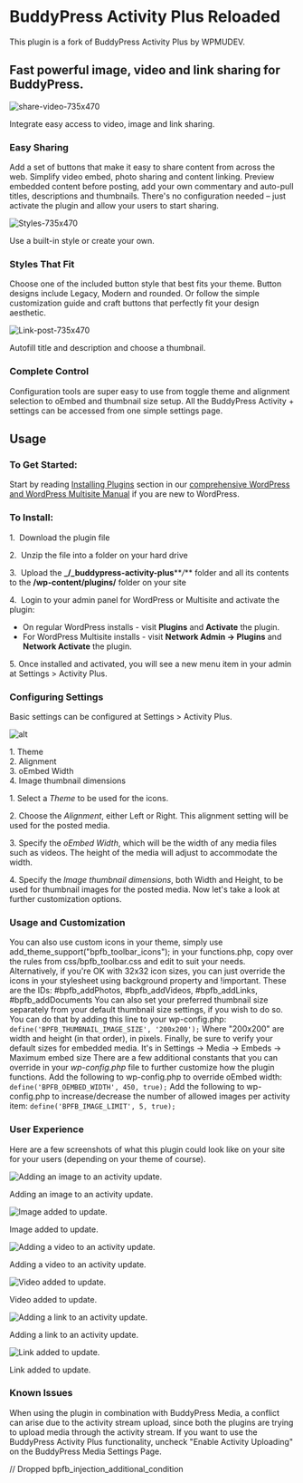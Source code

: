 # BuddyPress Activity Plus Reloaded

This plugin is a fork of BuddyPress Activity Plus by WPMUDEV.

## Fast powerful image, video and link sharing for BuddyPress.
 

![share-video-735x470](https://premium.wpmudev.org/wp-content/uploads/2011/05/share-video-735x470.jpg)

 Integrate easy access to video, image and link sharing.

### Easy Sharing

Add a set of buttons that make it easy to share content from across the web. Simplify video embed, photo sharing and content linking. Preview embedded content before posting, add your own commentary and auto-pull titles, descriptions and thumbnails.  There's no configuration needed – just activate the plugin and allow your users to start sharing.  

![Styles-735x470](https://premium.wpmudev.org/wp-content/uploads/2011/05/Styles-735x470.jpg)

 Use a built-in style or create your own.

### Styles That Fit

Choose one of the included button style that best fits your theme. Button designs include Legacy, Modern and rounded. Or follow the simple customization guide and craft buttons that perfectly fit your design aesthetic.     

![Link-post-735x470](https://premium.wpmudev.org/wp-content/uploads/2011/05/Link-post-735x470.jpg)

 Autofill title and description and choose a thumbnail.

### Complete Control

Configuration tools are super easy to use from toggle theme and alignment selection to oEmbed and thumbnail size setup. All the BuddyPress Activity + settings can be accessed from one simple settings page. 

## Usage

### To Get Started:

Start by reading [Installing Plugins](https://premium.wpmudev.org/wpmu-manual/using-regular-plugins-on-wpmu/) section in our [comprehensive WordPress and WordPress Multisite Manual](https://premium.wpmudev.org/wpmu-manual/) if you are new to WordPress.

### To Install:

1.  Download the plugin file 

2.  Unzip the file into a folder on your hard drive 

3.  Upload the **_/_buddypress-activity-plus****_/_** folder and all its contents to the **/wp-content/plugins/** folder on your site 

4.  Login to your admin panel for WordPress or Multisite and activate the plugin:

*   On regular WordPress installs - visit **Plugins** and **Activate** the plugin.
*   For WordPress Multisite installs - visit **Network Admin -> Plugins** and **Network Activate** the plugin.

5\. Once installed and activated, you will see a new menu item in your admin at Settings > Activity Plus.

### Configuring Settings

Basic settings can be configured at Settings > Activity Plus. 

![alt](https://premium.wpmudev.org/wp-content/uploads/2011/05/buddypress-activity-plus-settings.png)

 1. Theme  
2\. Alignment  
3. oEmbed Width  
4. Image thumbnail dimensions

 1\. Select a _Theme_ to be used for the icons. 
 
 2\. Choose the _Alignment_, either Left or Right. This alignment setting will be used for the posted media. 
 
 3\. Specify the _oEmbed Width_, which will be the width of any media files such as videos. The height of the media will adjust to accommodate the width. 
 
 4\. Specify the _Image thumbnail dimensions_, both Width and Height, to be used for thumbnail images for the posted media. Now let's take a look at further customization options.

### Usage and Customization

You can also use custom icons in your theme, simply use add_theme_support("bpfb_toolbar_icons"); in your functions.php, copy over the rules from css/bpfb_toolbar.css and edit to suit your needs. Alternatively, if you're OK with 32x32 icon sizes, you can just override the icons in your stylesheet using background property and !important. These are the IDs: #bpfb_addPhotos, #bpfb_addVideos, #bpfb_addLinks, #bpfb_addDocuments You can also set your preferred thumbnail size separately from your default thumbnail size settings, if you wish to do so. You can do that by adding this line to your wp-config.php: `define('BPFB_THUMBNAIL_IMAGE_SIZE', '200x200');` Where "200x200" are width and height (in that order), in pixels. Finally, be sure to verify your default sizes for embedded media. It's in Settings -> Media -> Embeds -> Maximum embed size There are a few additional constants that you can override in your _wp-config.php_ file to further customize how the plugin functions. Add the following to wp-config.php to override oEmbed width: `define('BPFB_OEMBED_WIDTH', 450, true);` Add the following to wp-config.php to increase/decrease the number of allowed images per activity item: `define('BPFB_IMAGE_LIMIT', 5, true);`

### User Experience

Here are a few screenshots of what this plugin could look like on your site for your users (depending on your theme of course). 

![Adding an image to an activity update.](https://premium.wpmudev.org/wp-content/uploads/2011/05/buddypress-activity-plus-add-image.png)

 Adding an image to an activity update.

 

![Image added to update.](https://premium.wpmudev.org/wp-content/uploads/2011/05/buddypress-activity-plus-image-added.png)

 Image added to update.

 

![Adding a video to an activity update.](https://premium.wpmudev.org/wp-content/uploads/2011/05/buddypress-activity-plus-add-video.png)

 Adding a video to an activity update.

 

![Video added to update.](https://premium.wpmudev.org/wp-content/uploads/2011/05/buddypress-activity-plus-video-added.png)

 Video added to update.

 

![Adding a link to an activity update.](https://premium.wpmudev.org/wp-content/uploads/2011/05/buddypress-activity-plus-add-link.png)

 Adding a link to an activity update.

 

![Link added to update.](https://premium.wpmudev.org/wp-content/uploads/2011/05/buddypress-activity-plus-link-added.png)

 Link added to update.

### Known Issues

When using the plugin in combination with BuddyPress Media, a conflict can arise due to the activity stream upload, since both the plugins are trying to upload media through the activity stream. If you want to use the BuddyPress Activity Plus functionality, uncheck "Enable Activity Uploading" on the BuddyPress Media Settings Page.

// Dropped
bpfb_injection_additional_condition